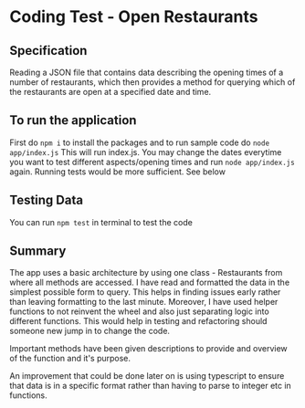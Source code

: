 # Coding Test - Open Restaurants

## Specification

Reading a JSON file that contains data describing the opening
times of a number of restaurants, which then provides a method for querying
which of the restaurants are open at a specified date and time.

## To run the application 
First do `npm i` to install the packages and to run sample code do `node app/index.js`
This will run index.js. You may change the dates everytime you want to test different aspects/opening times and run `node app/index.js` again. Running tests would be more sufficient. See below

## Testing Data
You can run `npm test` in terminal to test the code

## Summary 
The app uses a basic architecture by using one class - Restaurants from where all methods are accessed. I have read and formatted the data in the simplest possible form to query. This helps in finding issues early rather than leaving formatting to the last minute. Moreover, I have used helper functions to not reinvent the wheel and also just separating logic into different functions. This would help in testing and refactoring should someone new jump in to change the code. 

Important methods have been given descriptions to provide and overview of the function and it's purpose. 

An improvement that could be done later on is using typescript to ensure that data is in a specific format rather than having to parse to integer etc in functions. 



